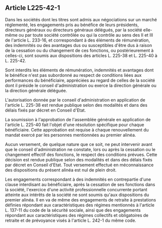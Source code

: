 Article L225-42-1
----
Dans les sociétés dont les titres sont admis aux négociations sur un marché
réglementé, les engagements pris au bénéfice de leurs présidents, directeurs
généraux ou directeurs généraux délégués, par la société elle-même ou par toute
société contrôlée ou qui la contrôle au sens des II et III de l'article L.
233-16, et correspondant à des éléments de rémunération, des indemnités ou des
avantages dus ou susceptibles d'être dus à raison de la cessation ou du
changement de ces fonctions, ou postérieurement à celles-ci, sont soumis aux
dispositions des articles L. 225-38 et L. 225-40 à L. 225-42.

Sont interdits les éléments de rémunération, indemnités et avantages dont le
bénéfice n'est pas subordonné au respect de conditions liées aux performances du
bénéficiaire, appréciées au regard de celles de la société dont il préside le
conseil d'administration ou exerce la direction générale ou la direction
générale déléguée.

L'autorisation donnée par le conseil d'administration en application de
l'article L. 225-38 est rendue publique selon des modalités et dans des délais
fixés par décret en Conseil d'Etat.

La soumission à l'approbation de l'assemblée générale en application de
l'article L. 225-40 fait l'objet d'une résolution spécifique pour chaque
bénéficiaire. Cette approbation est requise à chaque renouvellement du mandat
exercé par les personnes mentionnées au premier alinéa.

Aucun versement, de quelque nature que ce soit, ne peut intervenir avant que le
conseil d'administration ne constate, lors ou après la cessation ou le
changement effectif des fonctions, le respect des conditions prévues. Cette
décision est rendue publique selon des modalités et dans des délais fixés par
décret en Conseil d'Etat. Tout versement effectué en méconnaissance des
dispositions du présent alinéa est nul de plein droit.

Les engagements correspondant à des indemnités en contrepartie d'une clause
interdisant au bénéficiaire, après la cessation de ses fonctions dans la
société, l'exercice d'une activité professionnelle concurrente portant atteinte
aux intérêts de la société ne sont soumis qu'aux dispositions du premier alinéa.
Il en va de même des engagements de retraite à prestations définies répondant
aux caractéristiques des régimes mentionnés à l'article L. 137-11 du code de la
sécurité sociale, ainsi que des engagements répondant aux caractéristiques des
régimes collectifs et obligatoires de retraite et de prévoyance visés à
l'article L. 242-1 du même code.

